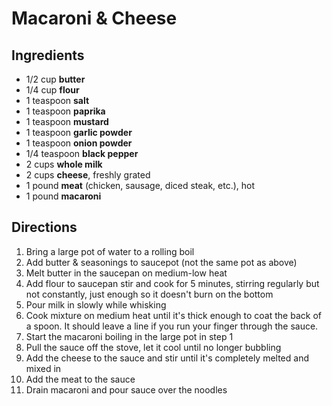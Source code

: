 # Macaroni & Cheese

## Ingredients

- 1/2 cup **butter**
- 1/4 cup **flour**
- 1 teaspoon **salt**
- 1 teaspoon **paprika**
- 1 teaspoon **mustard**
- 1 teaspoon **garlic powder**
- 1 teaspoon **onion powder**
- 1/4 teaspoon **black pepper**
- 2 cups **whole milk**
- 2 cups **cheese**, freshly grated
- 1 pound **meat** (chicken, sausage, diced steak, etc.), hot
- 1 pound **macaroni**

## Directions

1. Bring a large pot of water to a rolling boil
1. Add butter & seasonings to saucepot (not the same pot as above)
1. Melt butter in the saucepan on medium-low heat
1. Add flour to saucepan stir and cook for 5 minutes, stirring regularly but not constantly, just enough so it doesn't burn on the bottom
1. Pour milk in slowly while whisking
1. Cook mixture on medium heat until it's thick enough to coat the back of a spoon. It should leave a line if you run your finger through the sauce.
1. Start the macaroni boiling in the large pot in step 1
1. Pull the sauce off the stove, let it cool until no longer bubbling
1. Add the cheese to the sauce and stir until it's completely melted and mixed in
1. Add the meat to the sauce
1. Drain macaroni and pour sauce over the noodles
